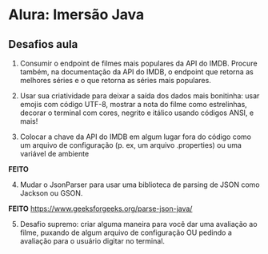 # Alura: Imersão Java

## Desafios aula

1. Consumir o endpoint de filmes mais populares da API do IMDB. Procure também, na 
   documentação da API do IMDB, o endpoint que retorna as melhores séries e o que 
   retorna as séries mais populares.

2. Usar sua criatividade para deixar a saída dos dados mais bonitinha: usar emojis 
   com código UTF-8, mostrar a nota do filme como estrelinhas, decorar o terminal 
   com cores, negrito e itálico usando códigos ANSI, e mais!

3. Colocar a chave da API do IMDB em algum lugar fora do código como um arquivo 
   de configuração (p. ex, um arquivo .properties) ou uma variável de ambiente

**FEITO**

4. Mudar o JsonParser para usar uma biblioteca de parsing de JSON como Jackson ou GSON.

**FEITO**
https://www.geeksforgeeks.org/parse-json-java/


5. Desafio supremo: criar alguma maneira para você dar uma avaliação ao filme, puxando de 
algum arquivo de configuração OU pedindo a avaliação para o usuário digitar no terminal.
